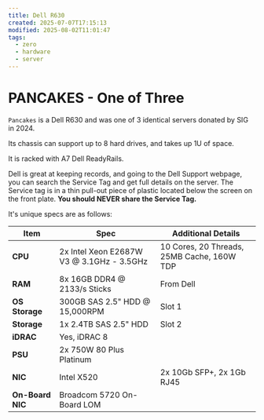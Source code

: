 ```yaml
---
title: Dell R630
created: 2025-07-07T17:15:13
modified: 2025-08-02T11:01:47
tags:
  - zero
  - hardware
  - server
---
```


# **PANCAKES** - One of Three

`Pancakes` is a Dell R630 and was one of 3 identical servers donated by SIG in 2024.

Its chassis can support up to 8 hard drives, and takes up 1U of space.

It is racked with A7 Dell ReadyRails.

Dell is great at keeping records, and going to the Dell Support webpage, you can search the Service Tag and get full details on the server. The Service tag is in a thin pull-out piece of plastic located below the screen on the front plate. **You should NEVER share the Service Tag.**

It's unique specs are as follows:

| **Item**         | **Spec**                                  | **Additional Details**                     |
| ---------------- | ----------------------------------------- | ------------------------------------------ |
| **CPU**          | 2x Intel Xeon E2687W V3 @ 3.1GHz - 3.5GHz | 10 Cores, 20 Threads, 25MB Cache, 160W TDP |
| **RAM**          | 8x 16GB DDR4 @ 2133/s Sticks              | From Dell                                  |
| **OS Storage**   | 300GB SAS 2.5" HDD @ 15,000RPM            | Slot 1                                     |
| **Storage**      | 1x 2.4TB SAS 2.5" HDD                     | Slot 2                                     |
| **iDRAC**        | Yes, iDRAC 8                              |                                            |
| **PSU**          | 2x 750W 80 Plus Platinum                  |                                            |
| **NIC**          | Intel X520                                | 2x 10Gb SFP+, 2x 1Gb RJ45                  |
| **On-Board NIC** | Broadcom 5720 On-Board LOM                |                                            |
